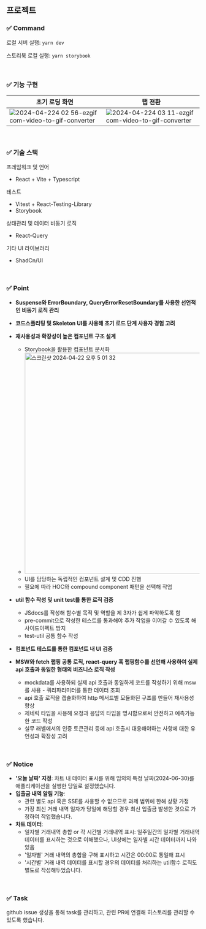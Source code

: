 ## 프로젝트

### ✅ Command
로컬 서버 실행: `yarn dev`

스토리북 로컬 실행: `yarn storybook`

<br>

### ✅ 기능 구현
|초기 로딩 화면|탭 젼환|
|--|--|
|![2024-04-224 02 56-ezgif com-video-to-gif-converter](https://github.com/Gayun00/delight/assets/67543454/7c6f02e1-3be0-4e43-8b19-5b20c06644ca)|![2024-04-224 03 11-ezgif com-video-to-gif-converter](https://github.com/Gayun00/delight/assets/67543454/dd8abf73-455f-4353-8a25-67f02bd0913a)|

<br>


### ✅ 기술 스택
프레임워크 및 언어
- React + Vite + Typescript

테스트
- Vitest + React-Testing-Library
- Storybook

상태관리 및 데이터 비동기 로직
- React-Query

기타 UI 라이브러리
- ShadCn/UI

<br>

### ✅ Point
- **Suspense와 ErrorBoundary, QueryErrorResetBoundary를 사용한 선언적인 비동기 로직 관리**

- **코드스플리팅 및 Skeleton UI를 사용해 초기 로드 단계 사용자 경험 고려**
  
- **재사용성과 확장성이 높은 컴포넌트 구조 설계**
  - Storybook을 활용한 컴포넌트 문서화
  - <img width="577" alt="스크린샷 2024-04-22 오후 5 01 32" src="https://github.com/Gayun00/delight/assets/67543454/eb8b664b-f241-4a64-bd6a-0af86dab61f6">
  - UI를 담당하는 독립적인 컴포넌트 설계 및 CDD 진행
  - 필요에 따라 HOC와 compound component 패턴을 선택해 작업
 
- **util 함수 작성 및 unit test를 통한 로직 검증**
  - JSdocs를 작성해 함수별 목적 및 역할을 제 3자가 쉽게 파악하도록 함
  - pre-commit으로 작성한 테스트를 통과해야 추가 작업을 이어갈 수 있도록 해 사이드이펙트 방지
  - test-util 공통 함수 작성
  
- **컴포넌트 테스트를 통한 컴포넌트 내 UI 검증**
  
- **MSW와 fetch 랩핑 공통 로직, react-query 훅 랩핑함수를 선언해 사용하여 실제 api 호출과 동일한 형태의 비즈니스 로직 작성**
  - mockdata를 사용하되 실제 api 호출과 동일하게 코드를 작성하기 위해 msw를 사용 - 쿼리파리미터를 통한 데이터 조회 
  - api 호출 로직을 캡슐화하여 http 메서드별 모듈화된 구조를 만들어 재사용성 향상
  - 제네릭 타입을 사용해 요청과 응답의 타입을 명시함으로써 안전하고 예측가능한 코드 작성
  - 실무 래벨에서의 인증 토큰관리 등에 api 호출시 대응해야하는 사항에 대한 유언성과 확장성 고려

<br>


### ✅ Notice
- **'오늘 날짜' 지정**: 차트 내 데이터 표시를 위해 임의의 특정 날짜(2024-06-30)를 애플리케이션을 실행한 당일로 설정했습니다.
- **입출금 내역 알림 기능**:
  - 관련 별도 api 혹은 SSE를 사용할 수 없으므로 과제 범위에 한해 상황 가정
  - 가장 최신 거래 내역 일자가 당일에 해당할 경우 최신 입출금 발생한 겻으로 가정하여 작업했습니다.
- **차트 데이터**:
  - 일자별 거래내역 총합 or 각 시간별 거래내역 표시: 일주일간의 일자별 거래내역 데이터를 표시하는 것으로 이해했으나, UI상에는 일자별 시간 데이터까지 나와있음
  - '일자별' 거래 내역의 총합을 구해 표시하고 시간은 00:00로 통일해 표시
  - '시간별' 거래 내역 데이터를 표시할 경우의 데이터를 처리하는 util함수 로직도 별도로 작성해두었습니다.

<br>

### ✅ Task
github issue 생성을 통해 task를 관리하고, 관련 PR에 연결해 히스토리를 관리할 수 있도록 했습니다.
